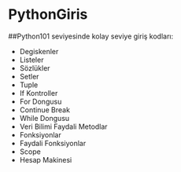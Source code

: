 # PythonGiris
##Python101 seviyesinde kolay seviye giriş kodları:
- Degiskenler
- Listeler
- Sözlükler
- Setler
- Tuple
- If Kontroller
- For Dongusu
- Continue Break
- While Dongusu
- Veri Bilimi Faydali Metodlar
- Fonksiyonlar
- Faydali Fonksiyonlar
- Scope
- Hesap Makinesi
